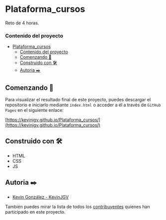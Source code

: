 # Plataforma_cursos

Reto de 4 horas.

### Contenido del proyecto

- [Plataforma_cursos](#plataforma_cursos)
    - [Contenido del proyecto](#contenido-del-proyecto)
  - [Comenzando 🚀](#comenzando-)
  - [Construido con 🛠️](#construido-con-️)
  - [Autoria ✒️](#autoria-️)

## Comenzando 🚀

Para visualizar el resultado final de este proyecto, puedes descargar el repositorio e iniciarlo mediante `index.html` o acceder a él a través de `GitHub Pages` en el siguiente enlace:

[https://kevinjgv.github.io/Plataforma_cursos/](https://kevinjgv.github.io/Plataforma_cursos/)

## Construido con 🛠️

* HTML
* CSS
* JS

## Autoria ✒️

* [Kevin González - KevinJGV](https://github.com/KevinJGV)

También puedes mirar la lista de todos los [contribuyentes](https://github.com/KevinJGV/Plataforma_cursos/graphs/contributors) quíenes han participado en este proyecto.
